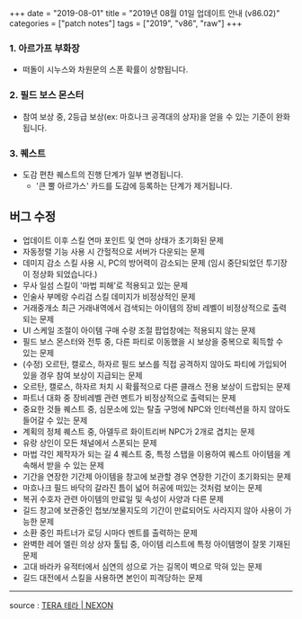 +++
date = "2019-08-01"
title = "2019년 08월 01일 업데이트 안내 (v86.02)"
categories = ["patch notes"]
tags = ["2019", "v86", "raw"]
+++

### 1. 아르가프 부화장
- 떠돌이 시누스와 차원문의 스폰 확률이 상향됩니다.

### 2. 필드 보스 몬스터
- 참여 보상 중, 2등급 보상(ex: 마흐나크 공격대의 상자)을 얻을 수 있는 기준이 완화됩니다.

### 3. 퀘스트
- 도감 편찬 퀘스트의 진행 단계가 일부 변경됩니다.
  - '큰 뿔 아르가스' 카드를 도감에 등록하는 단계가 제거됩니다.

## 버그 수정

- 업데이트 이후 스킬 연마 포인트 및 연마 상태가 초기화된 문제
- 자동정렬 기능 사용 시 간헐적으로 서버가 다운되는 문제
- 데미지 감소 스킬 사용 시, PC의 방어력이 감소되는 문제 (임시 중단되었던 투기장이 정상화 되었습니다.)
- 무사 일섬 스킬이 '마법 피해'로 적용되고 있는 문제
- 인술사 부메랑 수리검 스킬 데미지가 비정상적인 문제
- 거래중개소 최근 거래내역에서 검색되는 아이템의 장비 레벨이 비정상적으로 출력되는 문제
- UI 스케일 조절이 아이템 구매 수량 조절 팝업창에는 적용되지 않는 문제
- 필드 보스 몬스터와 전투 중, 다른 파티로 이동했을 시 보상을 중복으로 획득할 수 있는 문제
- (수정) 오르탄, 캘로스, 하자르 필드 보스를 직접 공격하지 않아도 파티에 가입되어 있을 경우 참여 보상이 지급되는 문제
- 오르탄, 캘로스, 하자르 처치 시 확률적으로 다른 클래스 전용 보상이 드랍되는 문제
- 파트너 대화 중 장비레벨 관련 멘트가 비정상적으로 출력되는 문제
- 중요한 것들 퀘스트 중, 심문소에 있는 탈출 구멍에 NPC와 인터렉션을 하지 않아도 들어갈 수 있는 문제
- 계획의 정체 퀘스트 중, 아델두르 화이트리버 NPC가 2개로 겹치는 문제
- 유랑 상인이 모든 채널에서 스폰되는 문제
- 마법 각인 제작자가 되는 길 4 퀘스트 중, 특정 스탭을 이용하여 퀘스트 아이템을 계속해서 받을 수 있는 문제
- 기간을 연장한 기간제 아이템을 창고에 보관할 경우 연장한 기간이 초기화되는 문제
- 마흐나크 필드 바닥의 갈라진 틈이 넓어 허공에 떠있는 것처럼 보이는 문제
- 복귀 수호자 관련 아이템의 만료일 및 속성이 사양과 다른 문제
- 길드 창고에 보관중인 첩보/보물지도의 기간이 만료되어도 사라지지 않아 사용이 가능한 문제
- 소환 중인 파트너가 로딩 시마다 멘트를 출력하는 문제
- 완벽한 레어 엘린 의상 상자 툴팁 중, 아이템 리스트에 특정 아이템명이 잘못 기재된 문제
- 고대 바라카 유적터에서 심연의 성으로 가는 길목이 벽으로 막혀 있는 문제
- 길드 대전에서 스킬을 사용하면 본인이 피격당하는 문제

----

source : [TERA 테라 | NEXON](http://tera.nexon.com/news/update/view.aspx?n4articlesn=403)
